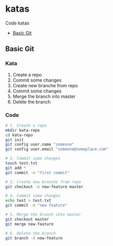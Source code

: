 # katas
Code katas

* [Basic Git](#basic-git)

## Basic Git

### Kata
1. Create a repo
2. Commit some changes
3. Create new branche from repo
4. Commit some changes
5. Merge the branch into master
6. Delete the branch

### Code
```bash
# 1. Create a repo
mkdir kata-repo
cd kata-repo
git init
git config user.name "someone"
git config user.email "someone@someplace.com"

# 2. Commit some changes
touch test.txt
git add *
git commit -m "first commit"

# 3. Create new branche from repo
git checkout -b new-feature master

# 4. Commit some changes
echo test > test.txt
git commit -m "new feature"

# 5. Merge the branch into master
git checkout master
git merge new-feature

# 6. Delete the branch
git branch -d new-feature
```
